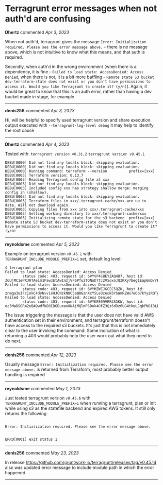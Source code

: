 # Terragrunt error messages when not auth'd are confusing

**Dhertz** commented *Apr 3, 2023*

When not auth'd, terragrunt gives the message `Error: Initialization required. Please see the error message above.` - there is no message above, which is not intuitive to know what this means, and that auth is required.

Secondly, when auth'd in the wrong environment (when there is a dependency, it is fine - `Failed to load state: AccessDenied: Access Denied`, when there is not, it is a bit more baffling - `Remote state S3 bucket dev-terraform-state does not exist or you don't have permissions to access it. Would you like Terragrunt to create it? (y/n)`). Again, it would be great to know that this is an auth error, rather than having a dev bucket made in stage, for example.
<br />
***


**denis256** commented *Apr 3, 2023*

Hi,
will be helpful to specify used terragrunt version and share execution output executed with `--terragrunt-log-level debug` it may help to identify the root cause 
***

**Dhertz** commented *Apr 4, 2023*

Tested with:
`terragrunt version v0.31.2`
`terragrunt version v0.45.1`

```
DEBU[0000] Did not find any locals block: skipping evaluation. 
DEBU[0000] Did not find any locals block: skipping evaluation. 
DEBU[0000] Running command: terraform --version          prefix=[xxx] 
DEBU[0003] Terraform version: 0.13.7                    
DEBU[0003] Reading Terragrunt config file at xxx 
DEBU[0003] Did not find any locals block: skipping evaluation. 
DEBU[0003] Included config xxx has strategy shallow merge: merging config in (shallow). 
DEBU[0003] Did not find any locals block: skipping evaluation. 
DEBU[0003] Terraform files in xxx/.terragrunt-cache/xxx are up to date. Will not download again. 
DEBU[0003] Copying files from xxx into xxx/.terragrunt-cache/xxx 
DEBU[0003] Setting working directory to xxx/.terragrunt-cache/xxx 
DEBU[0003] Initializing remote state for the s3 backend  prefix=[xxx] 
Remote state S3 bucket dev-terraform-state does not exist or you don't have permissions to access it. Would you like Terragrunt to create it? (y/n)
```
***

**reynoldsme** commented *Apr 5, 2023*

Example on terragrunt version `v0.45.1` with `TERRAGRUNT_INCLUDE_MODULE_PREFIX=1` set, default log level:

```
$ terragrunt plan
Failed to load state: AccessDenied: Access Denied
        status code: 403, request id: 6VYVP4SBEYZAQHD7, host id: ZGUjMC1ePXJ9TAeim1Paw3EtAwInIjVF6PfuzTONoD7TJ2VSoxoJQZKXy7beg1Eap6mD/rRBd5U=
Failed to load state: AccessDenied: Access Denied
        status code: 403, request id: 6VYMZWEJGCEC5QZK, host id: znmqu3uIFc1okC4dyNvvi8HJCNzkNUC5aQHGznXxY5LeUzeuN3rbWmRZWs7uOb7kYy2RQTgyX44rtm84tDXD3g==
Failed to load state: AccessDenied: Access Denied
        status code: 403, request id: 6VYKE809VRR4SGKW, host id: ec3MaDSCR42uBAQwdfND0IBGBuxaoUNAjMQlnPSDuk4OfZ3Qz6dDz6UG4tkuLJqkPbDI3LRcAbk=
```

The issue triggering the message is that the user does not have valid AWS authentication set in their environment, and terragrunt/terraform doesn't have access to the required s3 buckets. It's just that this is not immediately clear to the user invoking the command. Some indication of what is returning a 403 would probably help the user work out what they need to do next.
***

**denis256** commented *Apr 12, 2023*

Usually message `Error: Initialization required. Please see the error message above.` is returned from Terraform, most probably better output handling is required
***

**reynoldsme** commented *May 1, 2023*

Just tested terragrunt version `v0.45.6` with `TERRAGRUNT_INCLUDE_MODULE_PREFIX=1` when running a terragrunt, plan or init while using s3 as the statefile backend and expired AWS tokens. It still only returns the following:

```

Error: Initialization required. Please see the error message above.


ERRO[0001] exit status 1 
``` 
***

**denis256** commented *May 23, 2023*

In release https://github.com/gruntwork-io/terragrunt/releases/tag/v0.45.14 also was updated error message to include module path in which the error happened 
***

